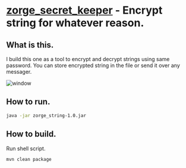 # [zorge_secret_keeper](https://github.com/nar314/zorge_string) - Encrypt string for whatever reason.

## What is this.
I build this one as a tool to encrypt and decrypt strings using same password.
You can store encrypted string in the file or send it over any messager.

![window](https://github.com/user-attachments/assets/b592b35b-35ec-453d-9e05-0ae03488ec92)

## How to run.

```sh
java -jar zorge_string-1.0.jar
```
## How to build.
Run shell script.

```sh
mvn clean package
```
